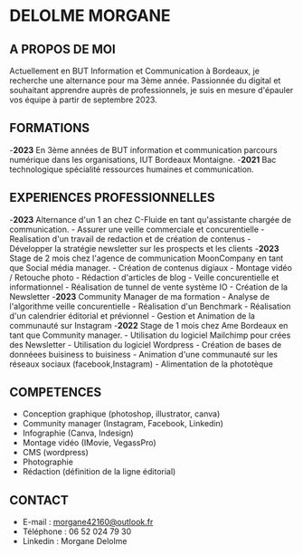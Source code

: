 # DELOLME MORGANE

## A PROPOS DE MOI
Actuellement en BUT Information et Communication à Bordeaux, je recherche une alternance pour ma 3ème année. Passionnée du digital et souhaitant apprendre auprès de professionnels,
je suis en mesure d'épauler vos équipe à partir de septembre 2023.

## FORMATIONS 
-**2023** En 3ème années de BUT information et communication parcours numérique dans les organisations, IUT Bordeaux Montaigne.
-**2021** Bac technologique spécialité ressources humaines et communication.

## EXPERIENCES PROFESSIONNELLES
-**2023** Alternance d'un 1 an chez C-Fluide en tant qu'assistante chargée de communication.
         - Assurer une veille commerciale et concurentielle
         - Realisation d'un travail de redaction et de création de contenus
         - Développer la stratégie newsletter sur les prospects et les clients
-**2023** Stage de 2 mois chez l'agence de communication MoonCompany en tant que Social média manager.
         - Création de contenus digiaux
         - Montage vidéo / Retouche photo
         - Rédaction d'articles de blog
         - Veille concurentielle et informationnel
         - Réalisation de tunnel de vente système IO
         - Création de la Newsletter
-**2023** Community Manager de ma formation
         - Analyse de l'algorithme veille concurentielle
         - Réalisation d'un Benchmark
         - Réalisation d'un calendrier éditorial et prévionnel
         - Gestion et Animation de la communauté sur Instagram
-**2022** Stage de 1 mois chez Ame Bordeaux en tant que Community manager.
         - Utilisation du logiciel Mailchimp pour crées des Newsletter
         - Utilisation du logiciel Wordpress
         - Création de bases de donnéees buisiness to buisiness
         - Animation d'une communauté sur les réseaux sociaux (facebook,Instagram)
         - Alimentation de la phototèque

## COMPETENCES 
- Conception graphique (photoshop, illustrator, canva)
- Community manager (Instagram, Facebook, Linkedin)
- Infographie (Canva, Indesign)
- Montage vidéo (IMovie, VegassPro)
- CMS (wordpress)
- Photographie
- Rédaction (définition de la ligne éditorial)

## CONTACT
- E-mail : morgane42160@outlook.fr
- Téléphone : 06 52 024 79 30
- Linkedin : Morgane Delolme
